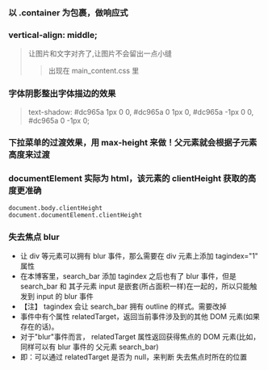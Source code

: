 ### 以 .container 为包裹，做响应式

### vertical-align: middle;

> 让图片和文字对齐了,让图片不会留出一点小缝
>
> > 出现在 main_content.css 里

### 字体阴影整出字体描边的效果

> text-shadow: #dc965a 1px 0 0, #dc965a 0 1px 0, #dc965a -1px 0 0, #dc965a 0 -1px 0;

### 下拉菜单的过渡效果，用 max-height 来做！父元素就会根据子元素高度来过渡

### documentElement 实际为 html，该元素的 clientHeight 获取的高度更准确

    document.body.clientHeight
    document.documentElement.clientHeight

### 失去焦点 blur

- 让 div 等元素可以拥有 blur 事件，那么需要在 div 元素上添加 tagindex="1" 属性
- 在本博客里，search_bar 添加 tagindex 之后也有了 blur 事件，但是 search_bar 和 其子元素 input 是嵌套(所占面积一样)在一起的，所以只能触发到 input 的 blur 事件
- 【注】 tagindex 会让 search_bar 拥有 outline 的样式。需要改掉
- 事件中有个属性 relatedTarget，返回当前事件涉及到的其他 DOM 元素(如果存在的话)。
- 对于"blur"事件而言， relatedTarget 属性返回获得焦点的 DOM 元素(比如，同样可以有 blur 事件的 父元素 search_bar)
- 即：可以通过 relatedTarget 是否为 null，来判断 失去焦点时所在的位置
